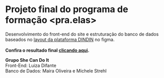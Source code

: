 # Projeto final do programa de formação <pra.elas>

Desenvolvimento do front-end do site e estruturação do banco de dados baseados no [layout da plataforma DINDIN](https://www.figma.com/file/fBQ1nm00ynNQPK9GBwyMBc/dindin?node-id=0%3A1) no figma.
**<br><br>Confira o resultado final [clicando aqui](https://ludifs.github.io/desafiopraelas/).**

**Grupo She Can Do It** <br>
Front-End: Luiza Difante <br>
Banco de Dados: Maira Oliveira e Michele Strehl

